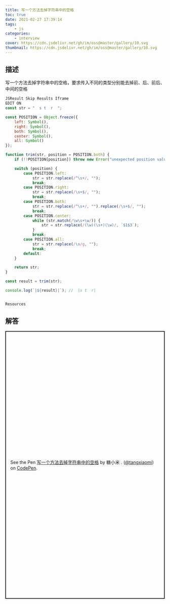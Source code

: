 ```yaml
---
title: 写一个方法去掉字符串中的空格
toc: true
date: 2021-02-27 17:39:14
tags:
    - js
categories:
    - interview
cover: https://cdn.jsdelivr.net/gh/im/oss@master/gallery/10.svg
thumbnail: https://cdn.jsdelivr.net/gh/im/oss@master/gallery/10.svg
---
```


## 描述

写一个方法去掉字符串中的空格，要求传入不同的类型分别能去掉前、后、前后、中间的空格 

<!--more-->

```js
JSResult Skip Results Iframe
EDIT ON
const str = "  s t  r  ";

const POSITION = Object.freeze({
    left: Symbol(),
    right: Symbol(),
    both: Symbol(),
    center: Symbol(),
    all: Symbol()
});

function trim(str, position = POSITION.both) {
    if (!!POSITION[position]) throw new Error("unexpected position value");

    switch (position) {
        case POSITION.left:
            str = str.replace(/^\s+/, "");
            break;
        case POSITION.right:
            str = str.replace(/\s+$/, "");
            break;
        case POSITION.both:
            str = str.replace(/^\s+/, "").replace(/\s+$/, "");
            break;
        case POSITION.center:
            while (str.match(/\w\s+\w/)) {
                str = str.replace(/(\w)(\s+)(\w)/, `$1$3`);
            }
            break;
        case POSITION.all:
            str = str.replace(/\s/g, "");
            break;
        default:
    }

    return str;
}

const result = trim(str);

console.log(`|${result}|`); //  |s t  r|


Resources
```

## 解答


<p class="codepen" data-height="844" data-theme-id="light" data-default-tab="js" data-user="tangxiaomi" data-slug-hash="Jjbpqpq" style="height: 844px; box-sizing: border-box; display: flex; align-items: center; justify-content: center; border: 2px solid; margin: 1em 0; padding: 1em;" data-pen-title=" 写一个方法去掉字符串中的空格">
  <span>See the Pen <a href="https://codepen.io/tangxiaomi/pen/Jjbpqpq">
   写一个方法去掉字符串中的空格</a> by 糖小米 . (<a href="https://codepen.io/tangxiaomi">@tangxiaomi</a>)
  on <a href="https://codepen.io">CodePen</a>.</span>
</p>
<script async src="https://cpwebassets.codepen.io/assets/embed/ei.js"></script>